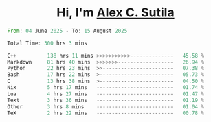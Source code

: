 <h1 align="center">Hi, I'm <a href="https://github.com/alexsutila" target="blank">Alex C. Sutila</a></h1>

<!--START_SECTION:waka-->

```rust
From: 04 June 2025 - To: 15 August 2025

Total Time: 300 hrs 3 mins

C++          138 hrs 11 mins >>>>>>>>>>>--------------   45.58 %
Markdown     81 hrs 40 mins  >>>>>>>------------------   26.94 %
Python       22 hrs 23 mins  >>-----------------------   07.38 %
Bash         17 hrs 22 mins  >------------------------   05.73 %
C            13 hrs 38 mins  >------------------------   04.50 %
Nix          5 hrs 17 mins   -------------------------   01.74 %
Lua          4 hrs 27 mins   -------------------------   01.47 %
Text         3 hrs 36 mins   -------------------------   01.19 %
Other        3 hrs 8 mins    -------------------------   01.04 %
TeX          2 hrs 22 mins   -------------------------   00.78 %
```

<!--END_SECTION:waka-->

